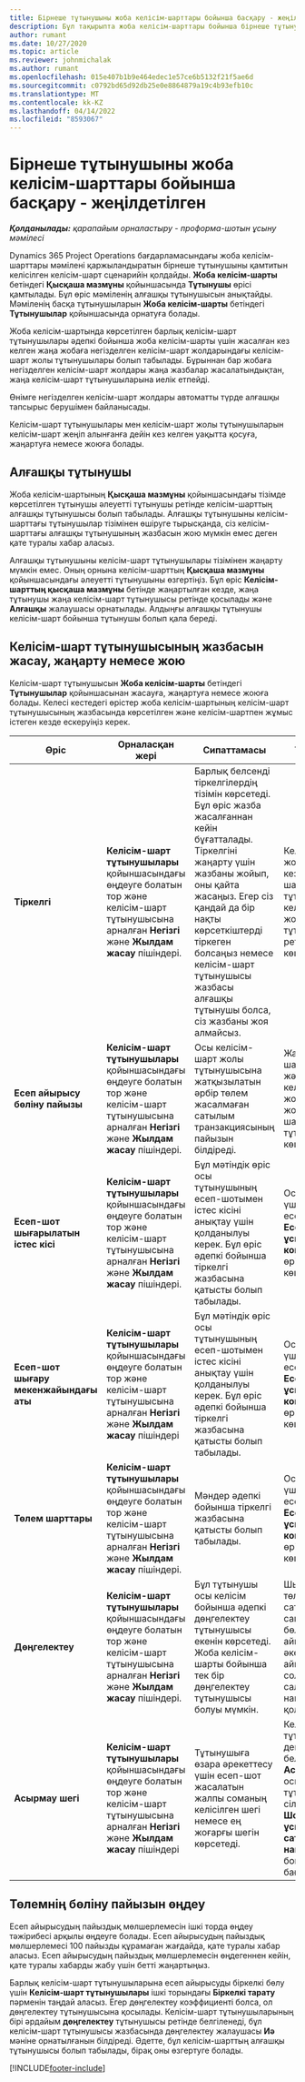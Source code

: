```yaml
---
title: Бірнеше тұтынушыны жоба келісім-шарттары бойынша басқару - жеңілдетілген
description: Бұл тақырыпта жоба келісім-шарттары бойынша бірнеше тұтынушыны басқару туралы ақпарат берілген.
author: rumant
ms.date: 10/27/2020
ms.topic: article
ms.reviewer: johnmichalak
ms.author: rumant
ms.openlocfilehash: 015e407b1b9e464edec1e57ce6b5132f21f5ae6d
ms.sourcegitcommit: c0792bd65d92db25e0e8864879a19c4b93efb10c
ms.translationtype: MT
ms.contentlocale: kk-KZ
ms.lasthandoff: 04/14/2022
ms.locfileid: "8593067"
---
```

# <a name="manage-multiple-customers-on-project-contracts---lite"></a>Бірнеше тұтынушыны жоба келісім-шарттары бойынша басқару - жеңілдетілген

_**Қолданылады:** қарапайым орналастыру - проформа-шотын ұсыну мәмілесі_

Dynamics 365 Project Operations бағдарламасындағы жоба келісім-шарттары мәмілені қаржыландыратын бірнеше тұтынушыны қамтитын келісілген келісім-шарт сценарийін қолдайды. **Жоба келісім-шарты** бетіндегі **Қысқаша мазмұны** қойыншасында **Тұтынушы** өрісі қамтылады. Бұл өріс мәміленің алғашқы тұтынушысын анықтайды. Мәміленің басқа тұтынушыларын **Жоба келісім-шарты** бетіндегі **Тұтынушылар** қойыншасында орнатуға болады.

Жоба келісім-шартында көрсетілген барлық келісім-шарт тұтынушылары әдепкі бойынша жоба келісім-шарты үшін жасалған кез келген жаңа жобаға негізделген келісім-шарт жолдарындағы келісім-шарт жолы тұтынушылары болып табылады. Бұрыннан бар жобаға негізделген келісім-шарт жолдары жаңа жазбалар жасалатындықтан, жаңа келісім-шарт тұтынушыларына иелік етпейді.

Өнімге негізделген келісім-шарт жолдары автоматты түрде алғашқы тапсырыс берушімен байланысады.

Келісім-шарт тұтынушылары мен келісім-шарт жолы тұтынушыларын келісім-шарт жеңіп алынғанға дейін кез келген уақытта қосуға, жаңартуға немесе жоюға болады.

## <a name="primary-customer"></a>Алғашқы тұтынушы

Жоба келісім-шартының **Қысқаша мазмұны** қойыншасындағы тізімде көрсетілген тұтынушы әлеуетті тұтынушы ретінде келісім-шарттың алғашқы тұтынушысы болып табылады. Алғашқы тұтынушыны келісім-шарттағы тұтынушылар тізімінен өшіруге тырысқанда, сіз келісім-шарттағы алғашқы тұтынушының жазбасын жою мүмкін емес деген қате туралы хабар аласыз.

Алғашқы тұтынушыны келісім-шарт тұтынушылары тізімінен жаңарту мүмкін емес. Оның орнына келісім-шарттың **Қысқаша мазмұны** қойыншасындағы әлеуетті тұтынушыны өзгертіңіз. Бұл өріс **Келісім-шарттың қысқаша мазмұны** бетінде жаңартылған кезде, жаңа тұтынушы жаңа келісім-шарт тұтынушысы ретінде қосылады және **Алғашқы** жалаушасы орнатылады. Алдыңғы алғашқы тұтынушы келісім-шарт бойынша тұтынушы болып қала береді.

## <a name="create-update-or-delete-a-contract-customer-record"></a>Келісім-шарт тұтынушысының жазбасын жасау, жаңарту немесе жою

Келісім-шарт тұтынушысын **Жоба келісім-шарты** бетіндегі **Тұтынушылар** қойыншасынан жасауға, жаңартуға немесе жоюға болады. Келесі кестедегі өрістер жоба келісім-шартының келісім-шарт тұтынушысының жазбасында көрсетілген және келісім-шартпен жұмыс істеген кезде ескеруіңіз керек.

| Өріс | Орналасқан жері | Сипаттамасы | Төменгі әсер |
| --- | --- | --- | --- |
| **Тіркелгі** | **Келісім-шарт тұтынушылары** қойыншасындағы өңдеуге болатын тор және келісім-шарт тұтынушысына арналған **Негізгі** және **Жылдам жасау** пішіндері. | Барлық белсенді тіркелгілердің тізімін көрсетеді. Бұл өріс жазба жасалғаннан кейін бұғатталады. Тіркелгіні жаңарту үшін жазбаны жойып, оны қайта жасаңыз. Егер сіз қандай да бір нақты көрсеткіштерді тіркеген болсаңыз немесе келісім-шарт тұтынушысы жазбасы алғашқы тұтынушы болса, сіз жазбаны жоя алмайсыз. | Келісім-шарт жолы жасалған кезде, келісім-шарт тұтынушылары келісім-шарт жолы тұтынушылары ретінде көшіріледі. |
| **Есеп айырысу бөліну пайызы** | **Келісім-шарт тұтынушылары** қойыншасындағы өңдеуге болатын тор және келісім-шарт тұтынушысына арналған **Негізгі** және **Жылдам жасау** пішіндері. | Осы келісім-шарт жолы тұтынушысына жатқызылатын әрбір төлем жасалмаған сатылым транзакциясының пайызын білдіреді. | Жаңа келісім-шарт жолдарына және жаңа жоба келісім-шарты жолдарындағы жобаның келісім-шарт жолы тұтынушыларына көшірілген. |
| **Есеп-шот шығарылатын істес кісі** | **Келісім-шарт тұтынушылары** қойыншасындағы өңдеуге болатын тор және келісім-шарт тұтынушысына арналған **Негізгі** және **Жылдам жасау** пішіндері. | Бұл мәтіндік өріс осы тұтынушының есеп-шотымен істес кісіні анықтау үшін қолданылуы керек. Бұл өріс әдепкі бойынша тіркелгі жазбасына қатысты болып табылады. | Осы тұтынушы үшін жасалған есеп-шоттағы **Есеп-шот ұсынылатын контактінің аты** өрісіне көшірілген. |
| **Есеп-шот шығару мекенжайындағы аты** | **Келісім-шарт тұтынушылары** қойыншасындағы өңдеуге болатын тор және келісім-шарт тұтынушысына арналған **Негізгі** және **Жылдам жасау** пішіндері | Бұл мәтіндік өріс осы тұтынушының есеп-шотымен істес кісіні анықтау үшін қолданылуы керек. Бұл өріс әдепкі бойынша тіркелгі жазбасына қатысты болып табылады. | Осы тұтынушы үшін жасалған есеп-шоттағы **Есеп-шот ұсынылатын контактінің аты** өрісіне көшірілген. |
| **Төлем шарттары** | **Келісім-шарт тұтынушылары** қойыншасындағы өңдеуге болатын тор және келісім-шарт тұтынушысына арналған **Негізгі** және **Жылдам жасау** пішіндері. | Мәндер әдепкі бойынша тіркелгі жазбасына қатысты болып табылады. | Осы тұтынушы үшін жасалған есеп-шоттағы **Есеп-шот ұсынылатын контактінің аты** өрісіне көшірілген. |
| **Дөңгелектеу** | **Келісім-шарт тұтынушылары** қойыншасындағы өңдеуге болатын тор және келісім-шарт тұтынушысына арналған **Негізгі** және **Жылдам жасау** пішіндері. | Бұл тұтынушы осы келісім бойынша әдепкі дөңгелектеу тұтынушысы екенін көрсетеді. Жоба келісім-шарты бойынша тек бір дөңгелектеу тұтынушысы болуы мүмкін. | Шығындар мен төленбеген сатылымдарды саны бойынша бөлу дөңгелектеу айырмашылығына әкелсе, бұл айырмашылық сол тұтынушымен салыстырылатын нақты мәнге қолданылады. |
| **Асырмау шегі** | **Келісім-шарт тұтынушылары** қойыншасындағы өңдеуге болатын тор және келісім-шарт тұтынушысына арналған **Негізгі** және **Жылдам жасау** пішіндері | Тұтынушыға өзара әрекеттесу үшін есеп-шот жасалатын жалпы соманың келісілген шегі немесе ең жоғарғы шегін көрсетеді. | Келісім-шарт тұтынушысы деңгейінде белгіленген **Асырмау шегі** осы келісім-шарт тұтынушысына сілтеме жасайтын **Шот ұсынылмаған сатылымның нақты мәндері** бойынша бағаланады. |

## <a name="edit-billing-split-percentages"></a>Төлемнің бөліну пайызын өңдеу

Есеп айырысудың пайыздық мөлшерлемесін ішкі торда өңдеу тәжірибесі арқылы өңдеуге болады. Есеп айырысудың пайыздық мөлшерлемесі 100 пайызды құрамаған жағдайда, қате туралы хабар аласыз. Есеп айырысудың пайыздық мөлшерлемесін өңдегеннен кейін, қате туралы хабарды жабу үшін бетті жаңартыңыз.

Барлық келісім-шарт тұтынушыларына есеп айырысуды біркелкі бөлу үшін **Келісім-шарт тұтынушылары** ішкі торындағы **Біркелкі тарату** пәрменін таңдай аласыз. Егер дөңгелектеу коэффициенті болса, ол дөңгелектеу тұтынушысына қосылады. Келісім-шарт тұтынушыларының бірі әрдайым **дөңгелектеу** тұтынушысы ретінде белгіленеді, бұл келісім-шарт тұтынушысы жазбасында дөңгелектеу жалаушасы **Иә** мәніне орнатылғанын білдіреді. Әдетте, бұл келісім-шарттың алғашқы тұтынушысы болып табылады, бірақ оны өзгертуге болады.


[!INCLUDE[footer-include](../../includes/footer-banner.md)]